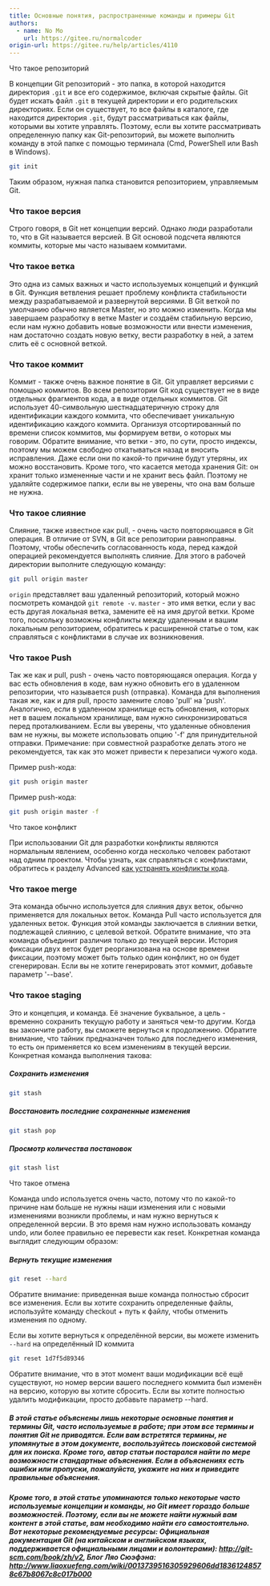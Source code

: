 ```yaml
---
title: Основные понятия, распространенные команды и примеры Git
authors:
  - name: No Mo
    url: https://gitee.ru/normalcoder
origin-url: https://gitee.ru/help/articles/4110
---
```


Что такое репозиторий

В концепции Git репозиторий - это папка, в которой находится директория `.git` и все его содержимое, включая скрытые файлы. Git будет искать файл `.git` в текущей директории и его родительских директориях. Если он существует, то все файлы в каталоге, где находится директория `.git`, будут рассматриваться как файлы, которыми вы хотите управлять. Поэтому, если вы хотите рассматривать определенную папку как Git-репозиторий, вы можете выполнить команду в этой папке с помощью терминала (Cmd, PowerShell или Bash в Windows).

```bash
git init
```

Таким образом, нужная папка становится репозиторием, управляемым Git.

### Что такое версия

Строго говоря, в Git нет концепции версий. Однако люди разработали то, что в Git называется версией. В Git основой подсчета являются коммиты, которые мы часто называем коммитами.

### Что такое ветка

Это одна из самых важных и часто используемых концепций и функций в Git. Функция ветвления решает проблему конфликта стабильности между разрабатываемой и развернутой версиями. В Git веткой по умолчанию обычно является Master, но это можно изменить. Когда мы завершаем разработку в ветке Master и создаём стабильную версию, если нам нужно добавить новые возможности или внести изменения, нам достаточно создать новую ветку, вести разработку в ней, а затем слить её с основной веткой.

### Что такое коммит

Коммит - также очень важное понятие в Git. Git управляет версиями с помощью коммитов. Во всем репозитории Git код существует не в виде отдельных фрагментов кода, а в виде отдельных коммитов. Git использует 40-символьную шестнадцатеричную строку для идентификации каждого коммита, что обеспечивает уникальную идентификацию каждого коммита. Организуя отсортированный по времени список коммитов, мы формируем ветви, о которых мы говорим. Обратите внимание, что ветки - это, по сути, просто индексы, поэтому мы можем свободно откатываться назад и вносить исправления. Даже если они по какой-то причине будут утеряны, их можно восстановить. Кроме того, что касается метода хранения Git: он хранит только измененные части и не хранит весь файл. Поэтому не удаляйте содержимое папки, если вы не уверены, что она вам больше не нужна.

### Что такое слияние

Слияние, также известное как pull, - очень часто повторяющаяся в Git операция. В отличие от SVN, в Git все репозитории равноправны. Поэтому, чтобы обеспечить согласованность кода, перед каждой операцией рекомендуется выполнять слияние. Для этого в рабочей директории выполните следующую команду:

```bash
git pull origin master
```

`origin` представляет ваш удаленный репозиторий, который можно посмотреть командой `git remote -v`. `master` - это имя ветки, если у вас есть другая локальная ветка, замените её на имя другой ветки. Кроме того, поскольку возможны конфликты между удаленным и вашим локальным репозиторием, обратитесь к расширенной статье о том, как справляться с конфликтами в случае их возникновения.

### Что такое Push

Так же как и pull, push - очень часто повторяющаяся операция. Когда у вас есть обновления в коде, вам нужно обновить его в удаленном репозитории, что называется push (отправка). Команда для выполнения такая же, как и для pull, просто замените слово 'pull' на 'push'. Аналогично, если в удаленном хранилище есть обновления, которых нет в вашем локальном хранилище, вам нужно синхронизироваться перед проталкиванием. Если вы уверены, что удаленные обновления вам не нужны, вы можете использовать опцию '-f' для принудительной отправки. Примечание: при совместной разработке делать этого не рекомендуется, так как это может привести к перезаписи чужого кода.

Пример push-кода:

```bash
git push origin master
```

Пример push-кода:

```bash
git push origin master -f
```

Что такое конфликт

При использовании Git для разработки конфликты являются нормальным явлением, особенно когда несколько человек работают над одним проектом. Чтобы узнать, как справляться с конфликтами, обратитесь к разделу Advanced [как устранять конфликты кода](${domain}?v=${version}&t=83148).

### Что такое merge

Эта команда обычно используется для слияния двух веток, обычно применяется для локальных веток. Команда Pull часто используется для удаленных веток. Функция этой команды заключается в слиянии ветки, подлежащей слиянию, с целевой веткой. Обратите внимание, что эта команда объединит различия только до текущей версии. История фиксации двух веток будет реорганизована на основе времени фиксации, поэтому может быть только один конфликт, но он будет сгенерирован. Если вы не хотите генерировать этот коммит, добавьте параметр '--base'.

### Что такое staging

Это и концепция, и команда. Её значение буквальное, а цель - временно сохранить текущую работу и заняться чем-то другим. Когда вы закончите работу, вы сможете вернуться к продолжению. Обратите внимание, что тайник предназначен только для последнего изменения, то есть он применяется ко всем изменениям в текущей версии. Конкретная команда выполнения такова:

##### Сохранить изменения

```bash
git stash
```

##### Восстановить последние сохраненные изменения

```bash
git stash pop
```

##### Просмотр количества постановок

```bash
git stash list
```

Что такое отмена

Команда undo используется очень часто, потому что по какой-то причине нам больше не нужны наши изменения или с новыми изменениями возникли проблемы, и нам нужно вернуться к определенной версии. В это время нам нужно использовать команду undo, или более правильно ее перевести как reset. Конкретная команда выглядит следующим образом:

##### Вернуть текущие изменения

```bash
git reset --hard
```

Обратите внимание: приведенная выше команда полностью сбросит все изменения. Если вы хотите сохранить определенные файлы, используйте команду checkout + путь к файлу, чтобы отменить изменения по одному.

Если вы хотите вернуться к определённой версии, вы можете изменить `--hard` на определённый ID коммита

```bash
git reset 1d7f5d89346
```

Обратите внимание, что в этот момент ваши модификации всё ещё существуют, но номер версии вашего последнего коммита был изменён на версию, которую вы хотите сбросить. Если вы хотите полностью удалить модификации, просто добавьте параметр --hard.

##### В этой статье объяснены лишь некоторые основные понятия и термины Git, часто используемые в работе; при этом все термины и понятия Git не приводятся. Если вам встретятся термины, не упомянутые в этом документе, воспользуйтесь поисковой системой для их поиска. Кроме того, автор статьи постарался найти по мере возможности стандартные объяснения. Если в объяснениях есть ошибки или пропуски, пожалуйста, укажите на них и приведите правильные объяснения.

##### Кроме того, в этой статье упоминаются только некоторые часто используемые концепции и команды, но Git имеет гораздо больше возможностей. Поэтому, если вы не можете найти нужный вам контент в этой статье, вам необходимо найти его самостоятельно. Вот некоторые рекомендуемые ресурсы: Официальная документация Git (на китайском и английском языках, поддерживается официальными лицами и волонтерами): <http://git-scm.com/book/zh/v2>, Блог Ляо Сюэфэна: <http://www.liaoxuefeng.com/wiki/0013739516305929606dd18361248578c67b8067c8c017b000>